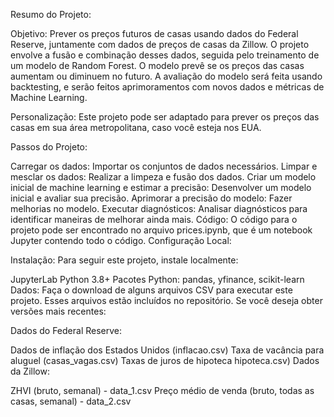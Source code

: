 Resumo do Projeto:

Objetivo: Prever os preços futuros de casas usando dados do Federal Reserve, juntamente com dados de preços de casas da Zillow. O projeto envolve a fusão e combinação desses dados, seguida pelo treinamento de um modelo de Random Forest. O modelo prevê se os preços das casas aumentam ou diminuem no futuro. A avaliação do modelo será feita usando backtesting, e serão feitos aprimoramentos com novos dados e métricas de Machine Learning.

Personalização: Este projeto pode ser adaptado para prever os preços das casas em sua área metropolitana, caso você esteja nos EUA.

Passos do Projeto:

Carregar os dados: Importar os conjuntos de dados necessários.
Limpar e mesclar os dados: Realizar a limpeza e fusão dos dados.
Criar um modelo inicial de machine learning e estimar a precisão: Desenvolver um modelo inicial e avaliar sua precisão.
Aprimorar a precisão do modelo: Fazer melhorias no modelo.
Executar diagnósticos: Analisar diagnósticos para identificar maneiras de melhorar ainda mais.
Código: O código para o projeto pode ser encontrado no arquivo prices.ipynb, que é um notebook Jupyter contendo todo o código.
Configuração Local:

Instalação:
Para seguir este projeto, instale localmente:

JupyterLab
Python 3.8+
Pacotes Python: pandas, yfinance, scikit-learn
Dados:
Faça o download de alguns arquivos CSV para executar este projeto. Esses arquivos estão incluídos no repositório. Se você deseja obter versões mais recentes:

Dados do Federal Reserve:

Dados de inflação dos Estados Unidos (inflacao.csv)
Taxa de vacância para aluguel (casas_vagas.csv)
Taxas de juros de hipoteca hipoteca.csv)
Dados da Zillow:

ZHVI (bruto, semanal) - data_1.csv
Preço médio de venda (bruto, todas as casas, semanal) - data_2.csv




